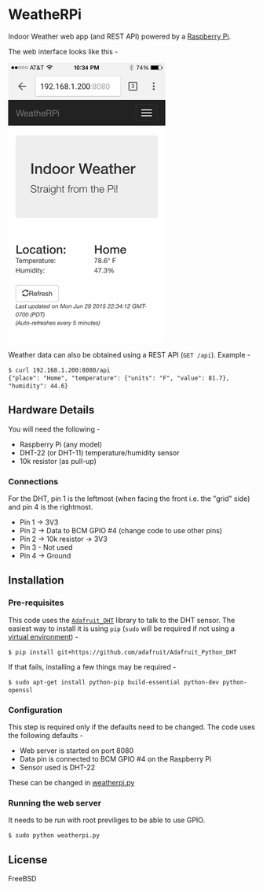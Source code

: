 WeatheRPi
=========

Indoor Weather web app (and REST API) powered by a [Raspberry Pi](https://www.raspberrypi.org).

The web interface looks like this -

![](static/screenshot.png)

Weather data can also be obtained using a REST API (`GET /api`). Example -

    $ curl 192.168.1.200:8080/api
    {"place": "Home", "temperature": {"units": "F", "value": 81.7}, "humidity": 44.6}

Hardware Details
----------------
You will need the following -

- Raspberry Pi (any model)
- DHT-22 (or DHT-11) temperature/humidity sensor
- 10k resistor (as pull-up)

### Connections
For the DHT, pin 1 is the leftmost (when facing the front i.e. the "grid" side) and pin 4 is the rightmost.

- Pin 1 -> 3V3
- Pin 2 -> Data to BCM GPIO #4 (change code to use other pins)
- Pin 2 -> 10k resistor -> 3V3
- Pin 3 - Not used
- Pin 4 -> Ground

Installation
------------

### Pre-requisites
This code uses the [`Adafruit_DHT`](https://github.com/adafruit/Adafruit_Python_DHT) library to talk to the DHT sensor. The easiest way to install it is using `pip` (`sudo` will be required if not using a [virtual environment](https://virtualenv.pypa.io/en/latest/index.html)) -

    $ pip install git+https://github.com/adafruit/Adafruit_Python_DHT

If that fails, installing a few things may be required -

    $ sudo apt-get install python-pip build-essential python-dev python-openssl

### Configuration
This step is required only if the defaults need to be changed. The code uses the following defaults -

- Web server is started on port 8080
- Data pin is connected to BCM GPIO #4 on the Raspberry Pi
- Sensor used is DHT-22

These can be changed in [weatherpi.py](weatherpi.py)

### Running the web server

It needs to be run with root previliges to be able to use GPIO.

    $ sudo python weatherpi.py

License
-------
FreeBSD
